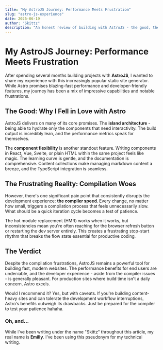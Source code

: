 ```yaml
---
title: "My AstroJS Journey: Performance Meets Frustration"
slug: "astro-js-experience"
date: 2025-06-19
author: "Skittz"
description: "An honest review of building with AstroJS - the good, the bad, and the unexpected."
---
```


# My AstroJS Journey: Performance Meets Frustration

After spending several months building projects with **AstroJS**, I wanted to share my experience with this increasingly popular static site generator. While Astro promises blazing-fast performance and developer-friendly features, my journey has been a mix of impressive capabilities and notable frustrations.

## The Good: Why I Fell in Love with Astro

AstroJS delivers on many of its core promises. The **island architecture** - being able to hydrate only the components that need interactivity. The build output is incredibly lean, and the performance metrics speak for themselves.

The **component flexibility** is another standout feature. Writing components in React, Vue, Svelte, or plain HTML within the same project feels like magic. The learning curve is gentle, and the documentation is comprehensive. Content collections make managing markdown content a breeze, and the TypeScript integration is seamless.

## The Frustrating Reality: Compilation Woes

However, there's one significant pain point that consistently disrupts the development experience: **the compiler speed**. Every change, no matter how small, triggers a compilation process that feels unnecessarily slow. What should be a quick iteration cycle becomes a test of patience.

The hot module replacement (HMR) works when it works, but inconsistencies mean you're often reaching for the browser refresh button or restarting the dev server entirely. This creates a frustrating stop-start rhythm that breaks the flow state essential for productive coding.

## The Verdict

Despite the compilation frustrations, AstroJS remains a powerful tool for building fast, modern websites. The performance benefits for end users are undeniable, and the developer experience - aside from the compiler issues - is generally pleasant. For production sites where build time isn't a daily concern, Astro excels.

Would I recommend it? Yes, but with caveats. If you're building content-heavy sites and can tolerate the development workflow interruptions, Astro's benefits outweigh its drawbacks. Just be prepared for the compiler to test your patience hahaha.

### Oh, and...

While I've been writing under the name "Skittz" throughout this article, my real name is **Emilly**. I've been using this pseudonym for my technical writing.
